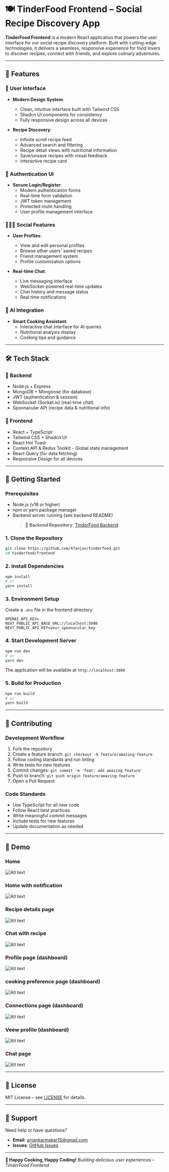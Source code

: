 # 🍽️ TinderFood Frontend – Social Recipe Discovery App

**TinderFood Frontend** is a modern React application that powers the user interface for our social recipe discovery platform. Built with cutting-edge technologies, it delivers a seamless, responsive experience for food lovers to discover recipes, connect with friends, and explore culinary adventures.

---

## 🌟 Features

### 🎨 User Interface

- **Modern Design System**:

  - Clean, intuitive interface built with Tailwind CSS
  - Shadcn UI components for consistency
  - Fully responsive design across all devices

- **Recipe Discovery**:
  - Infinite scroll recipe feed
  - Advanced search and filtering
  - Recipe detail views with nutritional information
  - Save/unsave recipes with visual feedback
  - Interactive recipe card

### 🔐 Authentication UI

- **Secure Login/Register**:
  - Modern authentication forms
  - Real-time form validation
  - JWT token management
  - Protected route handling
  - User profile management interface

### 🧑‍🤝‍🧑 Social Features

- **User Profiles**:

  - View and edit personal profiles
  - Browse other users' saved recipes
  - Friend management system
  - Profile customization options

- **Real-time Chat**:
  - Live messaging interface
  - WebSocket-powered real-time updates
  - Chat history and message status
  - Real time notifications

### 🤖 AI Integration

- **Smart Cooking Assistant**:
  - Interactive chat interface for AI queries
  - Nutritional analysis display
  - Cooking tips and guidance

---

## 🛠️ Tech Stack

### 🔧 Backend

- Node.js + Express
- MongoDB + Mongoose (for database)
- JWT (authentication & session)
- WebSocket (Socket.io) (real-time chat)
- Spoonacular API (recipe data & nutritional info)

### 🎨 Frontend

- React + TypeScript
- Tailwind CSS + Shadcn UI
- React Hot Toast
- Context API & Redux Toolkit - Global state management
- React Query (for data fetching)
- Responsive Design for all devices

---

## 🚀 Getting Started

### Prerequisites

- Node.js (v18 or higher)
- npm or yarn package manager
- Backend server running (see backend README)
  > 🔗 **Backend Repository**: [TinderFood Backend](https://github.com/47anjan/tiderfood-api)

### 1. Clone the Repository

```bash
git clone https://github.com/47anjan/tinderfood.git
cd tinderfood/frontend
```

### 2. Install Dependencies

```bash
npm install
# or
yarn install
```

### 3. Environment Setup

Create a `.env` file in the frontend directory:

```env
OPENAI_API_KEY=
NEXT_PUBLIC_API_BASE_URL://localhost:5000
NEXT_PUBLIC_API_KEY=your_spoonacular_key
```

### 4. Start Development Server

```bash
npm run dev
# or
yarn dev
```

The application will be available at `http://localhost:3000`

### 5. Build for Production

```bash
npm run build
# or
yarn build
```

---

## 🤝 Contributing

### Development Workflow

1. Fork the repository
2. Create a feature branch: `git checkout -b feature/amazing-feature`
3. Follow coding standards and run linting
4. Write tests for new features
5. Commit changes: `git commit -m 'feat: add amazing feature'`
6. Push to branch: `git push origin feature/amazing-feature`
7. Open a Pull Request

### Code Standards

- Use TypeScript for all new code
- Follow React best practices
- Write meaningful commit messages
- Include tests for new features
- Update documentation as needed

---

## 📜 Demo

### Home

![Alt text](/public/demo/app1.png)

### Home with notification

![Alt text](/public/demo/app2.png)

### Recipe details page

![Alt text](/public/demo/app3.png)

### Chat with recipe

![Alt text](/public/demo/app4.png)

### Profile page (dashboard)

![Alt text](/public/demo/app5.png)

### cooking preference page (dashboard)

![Alt text](/public/demo/app6.png)

### Connections page (dashboard)

![Alt text](/public/demo/app7.png)

### Veew profile (dashboard)

![Alt text](/public/demo/app8.png)

### Chat page

![Alt text](/public/demo/app9.png)

---

## 📄 License

MIT License – see [LICENSE](../LICENSE) for details.

---

## 📧 Support

Need help or have questions?

- **Email**: [anjankarmakar15@gmail.com](mailto:anjankarmakar15@gmail.com)
- **Issues**: [GitHub Issues](https://github.com/47anjan/tinderfood/issues)

---

**🍜 Happy Cooking, Happy Coding!**
_Building delicious user experiences – TinderFood Frontend_
